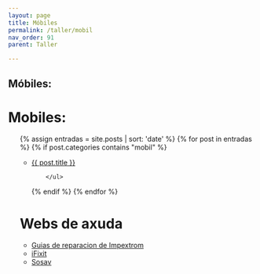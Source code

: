 ```yaml
---
layout: page
title: Móbiles
permalink: /taller/mobil
nav_order: 91
parent: Taller

---
```

Móbiles:
--- 


# Mobiles:

<ul>
 {% assign entradas = site.posts | sort: 'date' %}
  {% for post in entradas %}
   {% if post.categories contains "mobil" %}
        <ul>
          <li>
             <a class="post-link" href="{{ post.url | prepend: site.baseurl }}">{{ post.title }}</a>
          </li>
          
        </ul>
   {% endif %}
  {% endfor %}
</ul>

# Webs de axuda
* [Guias de reparacion de Impextrom](https://nadiemellamagallina.com/)
* [iFixit](https://es.ifixit.com/Search?doctype=guide)
* [Sosav](https://www.sosav.com/es/guias)

